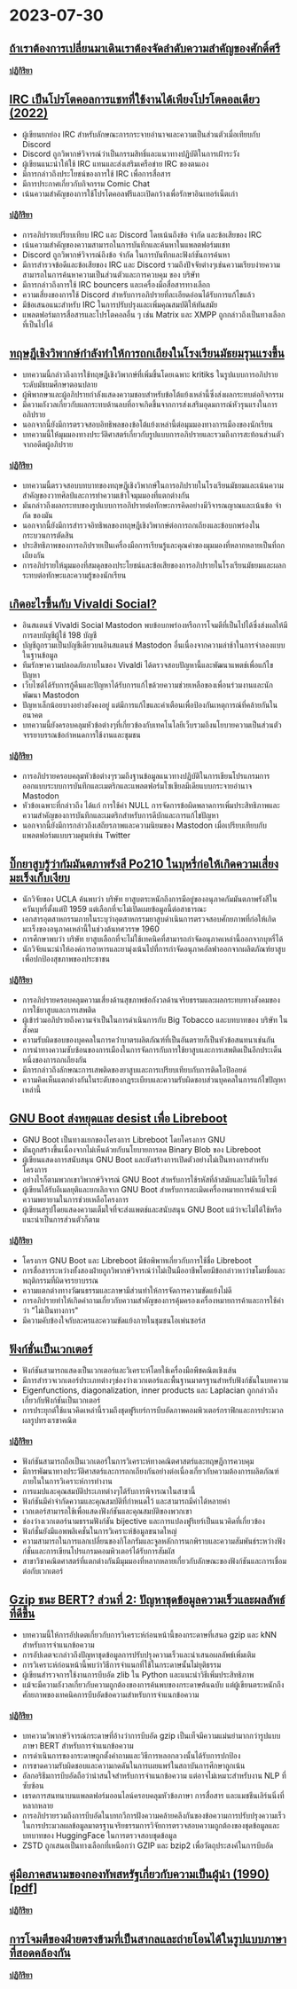 # 2023-07-30

## [ถ้าเราต้องการเปลี่ยนมาเดินเราต้องจัดลําดับความสําคัญของศักดิ์ศรี](https://streets.mn/2023/07/19/if-we-want-a-shift-to-walking-we-need-to-prioritize-dignity/)

#### [ปฏิกิริยา](https://news.ycombinator.com/item?id=36920622)

## [IRC เป็นโปรโตคอลการแชทที่ใช้งานได้เพียงโปรโตคอลเดียว (2022)](https://koshka.love/babel/irc-forever.html)

- ผู้เขียนยกย่อง IRC สําหรับลักษณะการกระจายอํานาจและความเป็นส่วนตัวเมื่อเทียบกับ Discord
- Discord ถูกวิพากษ์วิจารณ์ว่าเป็นกรรมสิทธิ์และแนวทางปฏิบัติในการเฝ้าระวัง
- ผู้เขียนแนะนําให้ใช้ IRC แทนและส่งเสริมเครือข่าย IRC ของตนเอง
- มีการกล่าวถึงประโยชน์ของการใช้ IRC เพื่อการสื่อสาร
- มีการประกาศเกี่ยวกับกิจกรรม Comic Chat
- เน้นความสําคัญของการใช้โปรโตคอลฟรีและเปิดกว้างเพื่อรักษาอินเทอร์เน็ตเก่า

#### [ปฏิกิริยา](https://news.ycombinator.com/item?id=36918655)

- การอภิปรายเปรียบเทียบ IRC และ Discord โดยเน้นถึงข้อ จํากัด และข้อเสียของ IRC
- เน้นความสําคัญของความสามารถในการบันทึกและค้นหาในแพลตฟอร์มแชท
- Discord ถูกวิพากษ์วิจารณ์ถึงข้อ จํากัด ในการบันทึกและฟังก์ชันการค้นหา
- มีการสํารวจข้อดีและข้อเสียของ IRC และ Discord รวมถึงปัจจัยต่างๆเช่นความเรียบง่ายความสามารถในการค้นหาความเป็นส่วนตัวและการควบคุม ของ บริษัท
- มีการกล่าวถึงการใช้ IRC bouncers และเครื่องมือสื่อสารทางเลือก
- ความเสี่ยงของการใช้ Discord สําหรับการอภิปรายที่ละเอียดอ่อนได้รับการแก้ไขแล้ว
- มีข้อเสนอแนะสําหรับ IRC ในการปรับปรุงและเพิ่มคุณสมบัติให้ทันสมัย
- แพลตฟอร์มการสื่อสารและโปรโตคอลอื่น ๆ เช่น Matrix และ XMPP ถูกกล่าวถึงเป็นทางเลือกที่เป็นไปได้

## [ทฤษฎีเชิงวิพากษ์กําลังทําให้การถกเถียงในโรงเรียนมัธยมรุนแรงขึ้น](https://www.slowboring.com/p/how-critical-theory-is-radicalizing)

- บทความนี้กล่าวถึงการใช้ทฤษฎีเชิงวิพากษ์ที่เพิ่มขึ้นโดยเฉพาะ kritiks ในรูปแบบการอภิปรายระดับมัธยมศึกษาตอนปลาย
- ผู้พิพากษาและผู้อภิปรายกําลังแสดงความชอบสําหรับข้อโต้แย้งเหล่านี้ซึ่งส่งผลกระทบต่อกิจกรรม
- มีความกังวลเกี่ยวกับผลกระทบด้านลบที่อาจเกิดขึ้นจากการส่งเสริมอุดมการณ์หัวรุนแรงในการอภิปราย
- นอกจากนี้ยังมีการตรวจสอบอิทธิพลของข้อโต้แย้งเหล่านี้ต่อมุมมองทางการเมืองของนักเรียน
- บทความนี้ให้มุมมองทางประวัติศาสตร์เกี่ยวกับรูปแบบการอภิปรายและรวมถึงการสะท้อนส่วนตัวจากอดีตผู้อภิปราย

#### [ปฏิกิริยา](https://news.ycombinator.com/item?id=36920566)

- บทความนี้ตรวจสอบบทบาทของทฤษฎีเชิงวิพากษ์ในการอภิปรายในโรงเรียนมัธยมและเน้นความสําคัญของวาทศิลป์และการทําความเข้าใจมุมมองที่แตกต่างกัน
- มันกล่าวถึงผลกระทบของรูปแบบการอภิปรายต่อทักษะการคิดอย่างมีวิจารณญาณและเน้นข้อ จํากัด ของมัน
- นอกจากนี้ยังมีการสํารวจอิทธิพลของทฤษฎีเชิงวิพากษ์ต่อการถกเถียงและข้อบกพร่องในกระบวนการตัดสิน
- ประสิทธิภาพของการอภิปรายเป็นเครื่องมือการเรียนรู้และคุณค่าของมุมมองที่หลากหลายเป็นที่ถกเถียงกัน
- การอภิปรายให้มุมมองที่สมดุลของประโยชน์และข้อเสียของการอภิปรายในโรงเรียนมัธยมและผลกระทบต่อทักษะและความรู้ของนักเรียน

## [เกิดอะไรขึ้นกับ Vivaldi Social?](https://thomasp.vivaldi.net/2023/07/28/what-happened-to-vivaldi-social/)

- อินสแตนซ์ Vivaldi Social Mastodon พบข้อบกพร่องหรือการโจมตีที่เป็นไปได้ซึ่งส่งผลให้มีการลบบัญชีผู้ใช้ 198 บัญชี
- บัญชีถูกรวมเป็นบัญชีเดียวบนอินสแตนซ์ Mastodon อื่นเนื่องจากความล่าช้าในการจําลองแบบในฐานข้อมูล
- ทีมรักษาความปลอดภัยภายในของ Vivaldi ได้ตรวจสอบปัญหานี้และพัฒนาแพตช์เพื่อแก้ไขปัญหา
- เว็บไซต์ได้รับการกู้คืนและปัญหาได้รับการแก้ไขด้วยความช่วยเหลือของเพื่อนร่วมงานและนักพัฒนา Mastodon
- ปัญหาเล็กน้อยบางอย่างยังคงอยู่ แต่มีการแก้ไขและคําเตือนเพื่อป้องกันเหตุการณ์ที่คล้ายกันในอนาคต
- บทความนี้ยังครอบคลุมหัวข้อต่างๆที่เกี่ยวข้องกับเทคโนโลยีเว็บรวมถึงนโยบายความเป็นส่วนตัวจรรยาบรรณข้อกําหนดการใช้งานและชุมชน

#### [ปฏิกิริยา](https://news.ycombinator.com/item?id=36919659)

- การอภิปรายครอบคลุมหัวข้อต่างๆรวมถึงฐานข้อมูลแนวทางปฏิบัติในการเขียนโปรแกรมการออกแบบระบบการบันทึกและเมตริกและแพลตฟอร์มโซเชียลมีเดียแบบกระจายอํานาจ Mastodon
- หัวข้อเฉพาะที่กล่าวถึง ได้แก่ การใช้ค่า NULL การจัดการข้อผิดพลาดการเพิ่มประสิทธิภาพและความสําคัญของการบันทึกและเมตริกสําหรับการดีบักและการแก้ไขปัญหา
- นอกจากนี้ยังมีการกล่าวถึงเสถียรภาพและความนิยมของ Mastodon เมื่อเปรียบเทียบกับแพลตฟอร์มแบบรวมศูนย์เช่น Twitter

## [บิ๊กยาสูบรู้ว่ากัมมันตภาพรังสี Po210 ในบุหรี่ก่อให้เกิดความเสี่ยงมะเร็งเก็บเงียบ](https://www.uclahealth.org/news/big-tobacco-knew-radioactive-particles-in-cigarettes)

- นักวิจัยของ UCLA ค้นพบว่า บริษัท ยาสูบตระหนักถึงการมีอยู่ของอนุภาคกัมมันตภาพรังสีในควันบุหรี่ตั้งแต่ปี 1959 แต่เลือกที่จะไม่เปิดเผยข้อมูลนี้ต่อสาธารณะ
- เอกสารอุตสาหกรรมภายในระบุว่าอุตสาหกรรมยาสูบดําเนินการตรวจสอบศักยภาพที่ก่อให้เกิดมะเร็งของอนุภาคเหล่านี้ในช่วงต้นทศวรรษ 1960
- การศึกษาพบว่า บริษัท ยาสูบเลือกที่จะไม่ใช้เทคนิคที่สามารถกําจัดอนุภาคเหล่านี้ออกจากบุหรี่ได้
- นักวิจัยแนะนําให้องค์การอาหารและยามุ่งเน้นไปที่การกําจัดอนุภาคอัลฟาออกจากผลิตภัณฑ์ยาสูบเพื่อปกป้องสุขภาพของประชาชน

#### [ปฏิกิริยา](https://news.ycombinator.com/item?id=36925019)

- การอภิปรายครอบคลุมความเสี่ยงด้านสุขภาพข้อกังวลด้านจริยธรรมและผลกระทบทางสังคมของการใช้ยาสูบและการเสพติด
- ผู้เข้าร่วมอภิปรายถึงความจําเป็นในการดําเนินการกับ Big Tobacco และบทบาทของ บริษัท ในสังคม
- ความรับผิดชอบของบุคคลในการคว่ําบาตรผลิตภัณฑ์ที่เป็นอันตรายก็เป็นหัวข้อสนทนาเช่นกัน
- การนําทางความซับซ้อนของการเมืองในการจัดการกับการใช้ยาสูบและการเสพติดเป็นอีกประเด็นหนึ่งของการถกเถียงกัน
- มีการกล่าวถึงลักษณะการเสพติดของยาสูบและการเปรียบเทียบกับการติดโอปิออยด์
- ความคิดเห็นแตกต่างกันในระดับของกฎระเบียบและความรับผิดชอบส่วนบุคคลในการแก้ไขปัญหาเหล่านี้

## [GNU Boot ส่งหยุดและ desist เพื่อ Libreboot](https://libreboot.org/news/gnuboot.html#gnu-boot-cease-and-desist-email)

- GNU Boot เป็นทางแยกของโครงการ Libreboot โดยโครงการ GNU
- มันถูกสร้างขึ้นเนื่องจากไม่เห็นด้วยกับนโยบายการลด Binary Blob ของ Libreboot
- ผู้เขียนแสดงการสนับสนุน GNU Boot และยังสร้างการเปิดตัวอย่างไม่เป็นทางการสําหรับโครงการ
- อย่างไรก็ตามพวกเขาวิพากษ์วิจารณ์ GNU Boot สําหรับการใช้รหัสที่ล้าสมัยและไม่มีเว็บไซต์
- ผู้เขียนได้รับอีเมลยุติและยกเลิกจาก GNU Boot สําหรับการละเมิดเครื่องหมายการค้าแม้จะมีความพยายามในการช่วยเหลือโครงการ
- ผู้เขียนสรุปโดยแสดงความเต็มใจที่จะส่งแพตช์และสนับสนุน GNU Boot แม้ว่าจะไม่ได้ใช้หรือแนะนําเป็นการส่วนตัวก็ตาม

#### [ปฏิกิริยา](https://news.ycombinator.com/item?id=36926852)

- โครงการ GNU Boot และ Libreboot มีข้อพิพาทเกี่ยวกับการใช้ชื่อ Libreboot
- การสื่อสารระหว่างทั้งสองฝ่ายถูกวิพากษ์วิจารณ์ว่าไม่เป็นมืออาชีพโดยมีข้อกล่าวหาว่าขโมยชื่อและพฤติกรรมที่ผิดจรรยาบรรณ
- ความแตกต่างทางวัฒนธรรมและภาษามีส่วนทําให้การจัดการความขัดแย้งไม่ดี
- การอภิปรายทําให้เกิดคําถามเกี่ยวกับความสําคัญของการคุ้มครองเครื่องหมายการค้าและการใช้คําว่า "ไม่เป็นทางการ"
- มีความคับข้องใจกับละครและความขัดแย้งภายในชุมชนโอเพ่นซอร์ส

## [ฟังก์ชั่นเป็นเวกเตอร์](https://thenumb.at/Functions-are-Vectors/)

- ฟังก์ชันสามารถแสดงเป็นเวกเตอร์และวิเคราะห์โดยใช้เครื่องมือพีชคณิตเชิงเส้น
- มีการสํารวจเวกเตอร์ประเภทต่างๆช่องว่างเวกเตอร์และพื้นฐานมาตรฐานสําหรับฟังก์ชันในบทความ
- Eigenfunctions, diagonalization, inner products และ Laplacian ถูกกล่าวถึงเกี่ยวกับฟังก์ชันเป็นเวกเตอร์
- การประยุกต์ใช้แนวคิดเหล่านี้รวมถึงชุดฟูริเยร์การบีบอัดภาพคอมพิวเตอร์กราฟิกและการประมวลผลรูปทรงเรขาคณิต

#### [ปฏิกิริยา](https://news.ycombinator.com/item?id=36921446)

- ฟังก์ชันสามารถถือเป็นเวกเตอร์ในการวิเคราะห์ทางคณิตศาสตร์และทฤษฎีการควบคุม
- มีการพัฒนาทางประวัติศาสตร์และการถกเถียงกันอย่างต่อเนื่องเกี่ยวกับความต้องการผลิตภัณฑ์ภายในในการวิเคราะห์การทํางาน
- การแมปและคุณสมบัติประเภทต่างๆได้รับการพิจารณาในสาขานี้
- ฟังก์ชันมีคําจํากัดความและคุณสมบัติที่กําหนดไว้ และสามารถมีค่าได้หลายค่า
- เวกเตอร์สามารถใช้เพื่อแสดงฟังก์ชันและคุณสมบัติของพวกเขา
- ช่องว่างเวกเตอร์นามธรรมฟังก์ชัน bijective และการแปลงฟูริเยร์เป็นแนวคิดที่เกี่ยวข้อง
- ฟังก์ชั่นยังมีแอพพลิเคชั่นในการวิเคราะห์ข้อมูลขนาดใหญ่
- ความสามารถในการแลกเปลี่ยนของกิโลกรัมและจูลหลักการนกพิราบและความสัมพันธ์ระหว่างฟังก์ชั่นและการเขียนโปรแกรมคอมพิวเตอร์ได้รับการสัมผัส
- สาขาวิชาคณิตศาสตร์ที่แตกต่างกันมีมุมมองที่หลากหลายเกี่ยวกับลักษณะของฟังก์ชันและการเชื่อมต่อกับเวกเตอร์

## [Gzip ชนะ BERT? ส่วนที่ 2: ปัญหาชุดข้อมูลความเร็วและผลลัพธ์ที่ดีขึ้น](https://kenschutte.com/gzip-knn-paper2/)

- บทความนี้ให้การอัปเดตเกี่ยวกับการวิเคราะห์ก่อนหน้านี้ของกระดาษที่เสนอ gzip และ kNN สําหรับการจําแนกข้อความ
- การอัปเดตจะกล่าวถึงปัญหาชุดข้อมูลการปรับปรุงความเร็วและนําเสนอผลลัพธ์เพิ่มเติม
- การวิเคราะห์ก่อนหน้านี้พบว่าวิธีการจําแนกที่ใช้ในกระดาษนั้นไม่ยุติธรรม
- ผู้เขียนสํารวจการใช้งานการบีบอัด zlib ใน Python และแนะนําวิธีเพิ่มประสิทธิภาพ
- แม้จะมีความกังวลเกี่ยวกับความถูกต้องของการค้นพบของกระดาษต้นฉบับ แต่ผู้เขียนตระหนักถึงศักยภาพของเทคนิคการบีบอัดข้อความสําหรับการจําแนกข้อความ

#### [ปฏิกิริยา](https://news.ycombinator.com/item?id=36921552)

- บทความวิพากษ์วิจารณ์กระดาษที่อ้างว่าการบีบอัด gzip เป็นเท็จมีความแม่นยํามากกว่ารูปแบบภาษา BERT สําหรับการจําแนกข้อความ
- การดําเนินการของกระดาษถูกตั้งคําถามและวิธีการหลอกลวงนั้นได้รับการปกป้อง
- การขาดความรับผิดชอบและความกดดันในการเผยแพร่ในสถาบันการศึกษาถูกเน้น
- อัลกอริธึมการบีบอัดถือว่าน่าสนใจสําหรับการจําแนกข้อความ แต่อาจไม่เหมาะสําหรับงาน NLP ที่ซับซ้อน
- เธรดการสนทนาบนแพลตฟอร์มออนไลน์ครอบคลุมหัวข้อภาษา การสื่อสาร และแมชชีนเลิร์นนิ่งที่หลากหลาย
- การอภิปรายรวมถึงการบีบอัดในบทกวีการฝังความคล้ายคลึงกันของข้อความการปรับปรุงความเร็วในการประมวลผลข้อมูลมาตรฐานจริยธรรมการวิจัยการตรวจสอบความถูกต้องของชุดข้อมูลและบทบาทของ HuggingFace ในการตรวจสอบชุดข้อมูล
- ZSTD ถูกเสนอเป็นทางเลือกที่เหนือกว่า GZIP และ bzip2 เพื่อวัตถุประสงค์ในการบีบอัด

## [คู่มือภาคสนามของกองทัพสหรัฐเกี่ยวกับความเป็นผู้นํา (1990) [pdf]](https://armyoe.files.wordpress.com/2018/03/1990-fm-22-100.pdf)

#### [ปฏิกิริยา](https://news.ycombinator.com/item?id=36922517)

## [การโจมตีของฝ่ายตรงข้ามที่เป็นสากลและถ่ายโอนได้ในรูปแบบภาษาที่สอดคล้องกัน](https://llm-attacks.org/zou2023universal.pdf)

#### [ปฏิกิริยา](https://news.ycombinator.com/item?id=36921808)
